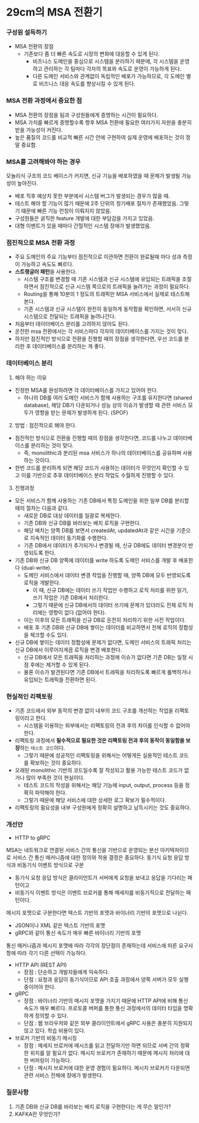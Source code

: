 # 29cm의 MSA 전환기

### 구성원 설득하기

- MSA 전환의 장점
  - 기존보다 좀 더 빠른 속도로 시장의 변화에 대응할 수 있게 된다.
    - 비즈니스 도메인을 중심으로 시스템을 분리하기 때문에, 각 시스템을 운영하고 관리하는 각 팀마다 각자의 목표와 속도로 운영이 가능하게 된다.
    - 다른 도메인 서비스와 관계없이 독립적인 배포가 가능하므로, 각 도메인 별로 비즈니스 대응 속도를 향상시킬 수 있게 된다.

### MSA 전환 과정에서 중요한 점

- MSA 전환의 장점을 팀과 구성원들에게 증명하는 시간이 필요하다.
- MSA 가치를 빠르게 증명할수록 향후 MSA 전환에 필요한 여러가지 자원을 충분히 받을 가능성이 커진다.
- 높은 품질의 코드를 비교적 빠른 시간 안에 구현하여 실제 운영에 배포하는 것이 정말 중요함.

### MSA를 고려해봐야 하는 경우

모놀리식 구조의 코드 베이스가 커지면, 신규 기능을 배포하였을 때 문제가 발생될 가능성이 높아진다.

- 배포 직후 예상치 못한 부분에서 시스템 버그가 발생되는 경우가 많을 때.
- 테스트 해야 할 기능이 많기 때문에 2주 단위의 정기배포 절차가 존재했었음. 그렇기 떄문에 빠른 기능 런칭이 이뤄지지 않았음.
- 구성원들은 굵직한 feature 개발에 대한 부담감을 가지고 있었음.
- 대형 이벤트가 있을 때마다 간헐적인 시스템 장애가 발생했었음.

### 점진적으로 MSA 전환 과정

- 주요 도메인의 주요 기능부터 점진적으로 이관하면 전환이 완료될때 마다 성과 측정이 가능하고 속도도 빠르다.
- **스트랭글러 패턴**을 사용한다.
  - 시스템 구조를 변경할 때 기존 시스템과 신규 시스템에 유입되는 트래픽을 조절하면서 점진적으로 신규 시스템 쪽으로의 트래픽을 늘려가는 과정이 필요하다.
  - Routing을 통해 10분의 1 정도의 트래픽만 MSA 서비스에서 실제로 테스트해본다.
  - 기존 시스템과 신규 시스템이 완전히 동일하게 동작함을 확인하면, 서서히 신규 시스템으로 전달되는 트래픽을 늘려나간다.
- 처음부터 데이터베이스 분리를 고려하지 않아도 된다.
- 온전한 msa 전환에서는 각 서비스마다 각자의 데이터베이스를 가지는 것이 맞다.
- 하지만 점진적인 방식으로 전환을 진행할 때의 장점을 생각한다면, 우선 코드를 분리한 후 데이터베이스를 분리하는 게 좋다.

### 데이터베이스 분리

1. 해야 하는 이유

- 진정한 MSA를 완성하려면 각 데이터베이스를 가지고 있어야 한다.
  - 하나의 DB를 여러 도메인 서비스가 함께 사용하는 구조를 유지한다면 (shared database), 해당 DB가 다운되거나 성능 상의 이슈가 발생할 때 관련 서비스 모두가 영향을 받는 문제가 발생하게 된다. (SPOF)

2. 방법 : 점진적으로 해야 한다.

- 점진적인 방식으로 전환을 진행할 때의 장점을 생각한다면, 코드를 나누고 데이터베이스를 분리하는 것이 맞다.
  - 즉, monolithic과 분리된 msa 서비스가 하나의 데이터베이스를 공유하며 사용하는 것이다.
- 한번 코드를 분리하게 되면 해당 코드가 사용하는 데이터가 무엇인지 확인할 수 있고 이를 기반으로 추후 데이터베이스 분리 작업도 수월하게 진행할 수 있다.

3. 진행과정

- 모든 서비스가 함께 사용하는 기존 DB에서 특정 도메인을 위한 일부 DB를 분리할 때의 절차는 다음과 같다.
  - 새로운 DB로 대상 데이터를 일괄로 복제한다.
  - 기존 DB와 신규 DB를 바라보는 배치 로직을 구현한다.
  - 해당 배치는 양쪽 DB를 보면서 createdAt, updatedAt과 같은 시간을 기준으로 지속적인 데이터 동기화를 수행한다.
  - 기존 DB에서 데이터가 추가되거나 변경될 때, 신규 DB에도 데이터 변경분이 반영되도록 한다.
- 기존 DB와 신규 DB 양쪽에 데이터를 write 하도록 도메인 서비스를 개발 후 배포한다 (dual-write).
  - 도메인 서비스에서 데이터 변경 작업을 진행할 때, 양쪽 DB에 모두 반영되도록 로직을 개발한다.
    - 이 때, 신규 DB에는 데이터 쓰기 작업만 수행하고 로직 처리를 위한 읽기, 쓰기 작업은 기존 DB에서 처리한다.
    - 그렇기 때문에 신규 DB에서의 데이터 쓰기에 문제가 있더라도 전체 로직 처리에는 영향이 없다 (없어야 한다).
  - 이는 이후의 모든 트래픽을 신규 DB로 온전히 처리하기 위한 사전 작업이다.
  - 배포 후 기존 DB와 신규 DB에 쌓이는 데이터를 비교하면서 전체 로직의 정합성을 체크할 수도 있다.
- 신규 DB에 쌓이는 데이터 정합성에 문제가 없다면, 도메인 서비스의 트래픽 처리는 신규 DB에서 이루어지게끔 로직을 변경 배포한다.
  - 신규 DB에서 모든 트래픽을 처리하는 과정에 이슈가 없다면 기존 DB는 일정 시점 후에는 제거할 수 있게 된다.
  - 물론 이슈가 발견된다면 기존 DB에서 트래픽을 처리하도록 빠르게 롤백하거나 유입되는 트래픽을 전환하면 된다.

### 현실적인 리팩토링

- 기존 코드에서 외부 동작의 변경 없이 내부의 코드 구조를 개선하는 작업을 리팩토링이라고 한다.
  - 시스템을 이용하는 외부에서는 리팩토링의 전과 후의 차이를 인식할 수 없어야 한다.
- 리팩토링 과정에서 **필수적으로 필요한 것은 리팩토링 전과 후의 동작이 동일함을 보장**하는 `테스트 코드`이다.
  - 그렇기 때문에 성공적인 리팩토링을 위해서는 어떻게든 실용적인 테스트 코드를 확보하는 것이 중요하다.
- 오래된 monolithic 기반의 코드일수록 잘 작성되고 활용 가능한 테스트 코드가 없거나 많이 부족한 것이 현실이다.
  - 테스트 코드의 작성을 위해서는 해당 기능에 input, output, process 등을 정확히 파악해야 한다.
  - 그렇기 때문에 해당 서비스에 대한 상세한 로그 확보가 필수적이다.
- 리팩토링의 필요성을 내부 구성원에게 정확히 설명하고 납득시키는 것도 중요하다.

### 개선안

- HTTP to gRPC

MSA는 네트워크로 연결된 서비스 간의 통신을 기반으로 운영되는 분산 아키텍처이므로 서비스 간 통신 매커니즘에 대한 정의와 적용 결정은 중요하다.
동기식 요청 응답 방식과 비동기식 이벤트 방식으로 구분

- 동기식 요청 응답 방식은 클라이언트가 서버에게 요청을 보내고 응답을 기다리는 패턴이고
- 비동기식 이벤트 방식은 이벤트 브로커를 통해 메세지를 비동기적으로 전달하는 패턴이다.

메시지 포맷으로 구분한다면 텍스트 기반의 포맷과 바이너리 기반의 포맷으로 나뉜다.

- JSON이나 XML 같은 텍스트 기반의 포맷
- gRPC와 같이 통신 속도가 매우 빠른 바이너리 기반의 포맷

통신 매커니즘과 메시지 포맷에 따라 각각의 장단점이 존재하는데 서비스에 따른 요구사항에 따라 각기 다른 선택이 가능하다.

- HTTP API (REST API)
  - 장점 : 단순하고 개발자들에게 익숙하다.
  - 단점 : 요청과 응답이 동기식이므로 API 호출 과정에서 양쪽 서버가 모두 실행 중이어야 한다.
- gRPC
  - 장점 : 바이너리 기반의 메시지 포맷을 가지기 때문에 HTTP API에 비해 통신 속도가 매우 빠르다. 프로토콜 버퍼를 통한 통신 과정에서의 데이터 타입을 명확하게 정의할 수 있다.
  - 단점 : 웹 브라우저와 같은 외부 클라이언트에서 gRPC 사용은 충분히 지원되지 않고 있다. 학습 비용이 있다.
- 브로커 기반의 비동기 메시징
  - 장점 : 메세지 브로커에 메시즈를 읽고 전달하기만 하면 되므로 서버 간의 정확한 위치를 알 필요가 없다. 메시지 브로커가 존재하기 때문에 메시지 처리에 대한 버퍼링이 가능하다.
  - 단점 : 메시지 브로커에 대한 운영 경험이 필요하다. 메시지 브로커가 다운되면 관련 서비스 전체에 장애가 발생한다.

### 질문사항

1. 기존 DB와 신규 DB를 바라보는 배치 로직을 구현한다는 게 무슨 말인가?
2. KAFKA란 무엇인가?
